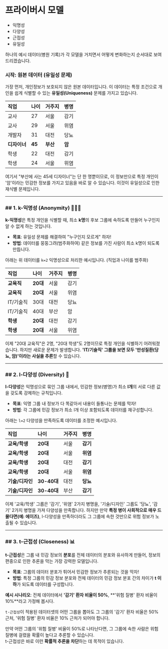# 프라이버시 모델
 - 익명성
 - 다양성
 - 근접성
 - 유일성

하나의 예시 데이터(병원 기록)가 각 모델을 거치면서 어떻게 변화하는지 순서대로 보여드리겠습니다.

### **시작: 원본 데이터 (유일성 문제)**

가장 먼저, 개인정보가 보호되지 않은 원본 데이터입니다. 이 데이터는 특정 조건으로 개인을 쉽게 식별할 수 있는 **유일성(Uniqueness)** 문제를 가지고 있습니다.

| 직업 | 나이 | 거주지 | 병명 |
| :--- | :--- | :--- | :--- |
| 교사 | 27 | 서울 | 감기 |
| 교사 | 29 | 서울 | 위염 |
| 개발자 | 31 | 대전 | 당뇨 |
| **디자이너** | **45** | **부산** | **암** |
| 학생 | 22 | 대전 | 감기 |
| 학생 | 24 | 서울 | 위염 |

여기서 "부산에 사는 45세 디자이너"는 단 한 명뿐이므로, 이 정보만으로 특정 개인이 '암'이라는 민감한 정보를 가지고 있음을 바로 알 수 있습니다. 이것이 유일성으로 인한 재식별 문제입니다.

---

### ## 1. k-익명성 (Anonymity) 🧑‍🤝‍🧑

**k-익명성**은 특정 개인을 식별할 때, 최소 **k명**의 후보 그룹에 속하도록 만들어 누구인지 알 수 없게 하는 것입니다.

* **목표**: 유일성 문제를 해결하여 "누구인지 모르게" 하자!
* **방법**: 데이터를 뭉뚱그려(범주화하여) 같은 정보를 가진 사람이 최소 k명이 되도록 만듭니다.

아래는 위 데이터를 `k=2` 익명성으로 처리한 예시입니다. (직업과 나이를 범주화)

| 직업 | 나이 | 거주지 | 병명 |
| :--- | :--- | :--- | :--- |
| **교육직** | **20대** | 서울 | 감기 |
| **교육직** | **20대** | 서울 | 위염 |
| IT/기술직 | 30대 | 대전 | 당뇨 |
| IT/기술직 | 40대 | 부산 | 암 |
| **학생** | **20대** | 대전 | 감기 |
| **학생** | **20대** | 서울 | 위염 |

이제 "20대 교육직"은 2명, "20대 학생"도 2명이므로 특정 개인을 식별하기 어려워졌습니다. 하지만 새로운 문제가 발생합니다. **'IT/기술직' 그룹을 보면 모두 '만성질환(당뇨, 암)'이라는 사실을 추론**할 수 있습니다.

---

### ## 2. l-다양성 (Diversity) 🌿

**l-다양성**은 익명성으로 묶인 그룹 내에서, 민감한 정보(병명)가 최소 **l개**의 서로 다른 값을 갖도록 강제하는 규칙입니다.

* **목표**: 익명 그룹 내 정보가 다 똑같아서 내용이 들통나는 문제를 막자!
* **방법**: 각 그룹에 민감 정보가 최소 l개 이상 포함되도록 데이터를 재구성합니다.

아래는 `l=2` 다양성을 만족하도록 데이터를 조정한 예시입니다.

| 직업 | 나이 | 거주지 | 병명 |
| :--- | :--- | :--- | :--- |
| **교육/학생** | **20대** | 서울 | **감기** |
| **교육/학생** | **20대** | 서울 | **위염** |
| **교육/학생** | **20대** | 대전 | **감기** |
| **교육/학생** | **20대** | 서울 | **위염** |
| **기술/디자인** | **30-40대** | 대전 | **당뇨** |
| **기술/디자인** | **30-40대** | 부산 | **감기** |

이제 '교육/학생' 그룹은 '감기', '위염' 2가지 병명을, '기술/디자인' 그룹도 '당뇨', '감기' 2가지 병명을 가져 다양성을 만족합니다. 하지만 만약 **특정 병이 사회적으로 매우 드물다면(예: 에이즈)**, l-다양성을 만족하더라도 그 그룹에 속한 것만으로 위험 정보가 노출될 수 있습니다.

---

### ## 3. t-근접성 (Closeness) 📊

**t-근접성**은 그룹 내 민감 정보의 **분포**를 전체 데이터의 분포와 유사하게 만들어, 정보의 편중으로 인한 추론을 막는 가장 강력한 모델입니다.

* **목표**: 그룹의 데이터 분포가 튀어서 민감한 정보가 추론되는 것을 막자!
* **방법**: 특정 그룹의 민감 정보 분포와 전체 데이터의 민감 정보 분포 간의 차이가 **t 이하**가 되도록 데이터를 구성합니다.

**예시 시나리오**:
전체 데이터에서 **'감기' 환자 비율이 50%**, **'위험 질병' 환자 비율이 10%**라고 가정해 봅시다.

`t-근접성`이 적용된 데이터셋의 어떤 그룹을 뽑아도 그 그룹의 '감기' 환자 비율은 50% 근처, '위험 질병' 환자 비율은 10% 근처가 되어야 합니다.

만약 어떤 그룹의 '위험 질병' 비율이 50%로 나타난다면, 그 그룹에 속한 사람은 위험 질병에 걸렸을 확률이 높다고 추론할 수 있습니다.  
t-근접성은 바로 이런 **확률적 추론을 차단**하는 데 목적이 있습니다.
